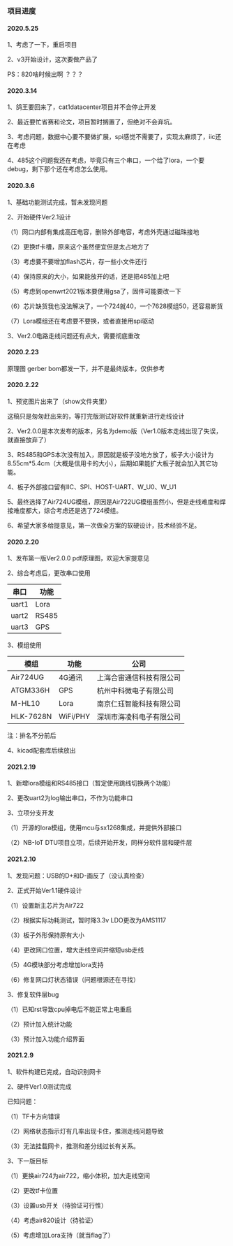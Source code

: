 ### 项目进度

#### 2020.5.25

1、考虑了一下，重启项目

2、v3开始设计，这次要做产品了

PS：820啥时候出啊 ？？？

#### 2020.3.14

1、鸽王要回来了，cat1datacenter项目并不会停止开发

2、最近要忙省赛和论文，项目暂时搁置了，但绝对不会弃坑。

3、考虑问题，数据中心要不要做扩展，spi感觉不需要了，实现太麻烦了，iic还在考虑

4、485这个问题我还在考虑，毕竟只有三个串口，一个给了lora，一个要debug，剩下那个还在考虑怎么使用。

#### 2020.3.6

1、基础功能测试完成，暂未发现问题

2、开始硬件Ver2.1设计

（1）网口内部有集成高压电容，删除外部电容，考虑外壳通过磁珠接地

（2）更换tf卡槽，原来这个虽然便宜但是太占地方了

（3）考虑要不要增加flash芯片，存一些小文件还行

（4）保持原来的大小，如果能放开的话，还是把485加上吧

（5）考虑到openwrt2021版本要使用gsa了，固件可能要改一下

（6）芯片缺货我也没法解决了，一个724就40，一个7628模组50，还容易断货

（7）Lora模组还在考虑要不要换，或者直接用spi驱动

3、Ver2.0电路走线问题还有点大，需要彻底重改

#### 2020.2.23

原理图 gerber bom都发一下，并不是最终版本，仅供参考

#### 2020.2.22

1、预览图片出来了（show文件夹里）

这稿只是匆匆赶出来的，等打完版测试好软件就重新进行走线设计

2、Ver2.0.0是本次发布的版本，另名为demo版（Ver1.0版本走线出现了失误，就直接放弃了）

3、RS485和GPS本次没有加入，原因就是板子没地方放了，板子大小设计为8.55cm*5.4cm（大概是信用卡的大小），后期如果能扩大板子就会加入其它功能。

4、板子外部接口留有IIC、SPI、HOST-UART、W_U0、W_U1

5、最终选择了Air724UG模组，原因是Air722UG模组虽然小，但是走线难度和焊接难度都大，综合考虑还是选了724模组。

6、希望大家多给提意见，第一次做全方案的软硬设计，技术经验不足。

#### 2020.2.20

1、发布第一版Ver2.0.0 pdf原理图，欢迎大家提意见

2、综合考虑后，更改串口使用

| 串口  | 功能  |
| ----- | ----- |
| uart1 | Lora  |
| uart2 | RS485 |
| uart3 | GPS   |

3、模组使用

| 模组      | 功能     | 公司                     |
| --------- | -------- | ------------------------ |
| Air724UG  | 4G通讯   | 上海合宙通信科技有限公司 |
| ATGM336H  | GPS      | 杭州中科微电子有限公司   |
| M-HL10    | Lora     | 南京仁珏智能科技有限公司 |
| HLK-7628N | WiFi/PHY | 深圳市海凌科电子有限公司 |

注：排名不分前后

4、kicad配套库后续放出

#### 2021.2.19

1、新增lora模组和RS485接口（暂定使用跳线切换两个功能）

2、更改uart2为log输出串口，不作为功能串口

3、立项分支开发

（1）开源的lora模组，使用mcu与sx1268集成，并提供外部接口

（2）NB-IoT DTU项目立项，后续开始开发，同样分软件层和硬件层

#### 2021.2.10

1、发现问题：USB的D+和D-画反了（没认真检查）

2、正式开始Ver1.1硬件设计

（1）设置新主芯片为Air722

（2）根据实际功耗测试，暂时降3.3v LDO更改为AMS1117

（3）板子外形保持原有大小

（4）更改网口位置，增大走线空间并缩短usb走线

（5）4G模块部分考虑增加lora支持

（6）修复网口灯状态错误（问题根源还在寻找）

3、修复软件层bug

（1）已知rst导致cpu掉电后不能正常上电重启

（2）预计加入统计功能

（3）预计加入功能介绍界面



#### 2021.2.9

1、软件构建已完成，自动识别网卡

2、硬件Ver1.0测试完成

已知问题：

（1）TF卡方向错误

（2）网络状态指示灯有几率出现卡住，推测走线问题导致

（3）无法挂载网卡，推测和差分线过长有关系。

3、下一版目标

（1）更换air724为air722，缩小体积，加大走线空间

（2）更改tf卡位置

（3）设置usb开关（待验证可行性）

（4）考虑air820设计（待验证）

（5）考虑增加Lora支持（就当flag了）